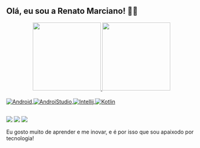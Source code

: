 ## Olá, eu sou a Renato Marciano! 🙏🏿
<div align="center">
  <a href="https://github.com/RenatoMarciano">
  <img height="180em" src="https://github-readme-stats.vercel.app/api?username=renatomarciano&show_icons=true&theme=dracula&include_all_commits=true&count_private=true"/>
  <img height="180em" src="https://github-readme-stats.vercel.app/api/top-langs/?username=renatomarciano&layout=compact&langs_count=7&theme=dracula"/>
</div>
  
<div style="display: inline_block"><br>            
  <img align="center" alt="Android" src="https://img.shields.io/badge/Android-3DDC84?style=for-the-badge&logo=android&logoColor=white">
  <img align="center" alt="AndroiStudio" src="https://img.shields.io/badge/Android_Studio-3DDC84?style=for-the-badge&logo=android-studio&logoColor=white">
  <img align="center" alt="Intellij" src="https://img.shields.io/badge/IntelliJ_IDEA-000000.svg?style=for-the-badge&logo=intellij-idea&logoColor=white">
  <img align="center" alt="Kotlin" src="https://img.shields.io/badge/Kotlin-0095D5?&style=for-the-badge&logo=kotlin&logoColor=white">
</div>

  ##
<a href = "www.linkedin.com/in/renatodossantosmarciano0b47a5105/"><img src="https://img.shields.io/badge/LinkedIn-0077B5?style=for-the-badge&logo=linkedin&logoColor=white"></a>
  <a href = "https://www.linkedin.com/in/devweslly/"><img src="https://img.shields.io/badge/LinkedIn-0077B5?style=for-the-badge&logo=linkedin&logoColor=white"></a>
<a href = "mailto:renato_vtr@hotmail.com"><img src="https://img.shields.io/badge/Gmail-D14836?style=for-the-badge&logo=gmail&logoColor=white" target="_blank"></a>
<br/>
  
  Eu gosto muito de aprender e me inovar, e é por isso que sou apaixodo por tecnologia!
